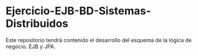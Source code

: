 # Ejercicio-EJB-BD-Sistemas-Distribuidos
Este repositorio tendrá contenido el desarrollo del esquema de la lógica de negocio. EJB y JPA.
